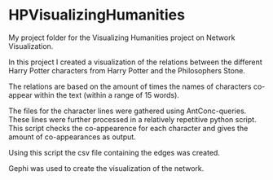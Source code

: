 # HPVisualizingHumanities
My project folder for the Visualizing Humanities project on Network Visualization. 

In this project I created a visualization of the relations between the 
different Harry Potter characters from Harry Potter and the Philosophers Stone.

The relations are based on the amount of times the names of characters co-appear within the text (within a range of 15 words).

The files for the character lines were gathered using AntConc-queries. These lines were further processed in a relatively repetitive python script.
This script checks the co-appearence for each character and gives the amount of co-appearances as output. 

Using this script the csv file containing the edges was created. 

Gephi was used to create the visualization of the network. 
